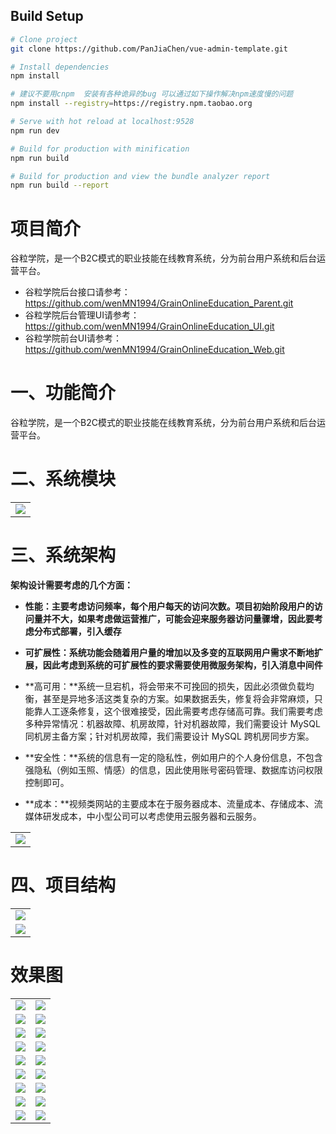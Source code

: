 ## Build Setup

```bash
# Clone project
git clone https://github.com/PanJiaChen/vue-admin-template.git

# Install dependencies
npm install

# 建议不要用cnpm  安装有各种诡异的bug 可以通过如下操作解决npm速度慢的问题
npm install --registry=https://registry.npm.taobao.org

# Serve with hot reload at localhost:9528
npm run dev

# Build for production with minification
npm run build

# Build for production and view the bundle analyzer report
npm run build --report
```

# 项目简介

谷粒学院，是一个B2C模式的职业技能在线教育系统，分为前台用户系统和后台运营平台。

- 谷粒学院后台接口请参考：https://github.com/wenMN1994/GrainOnlineEducation_Parent.git
- 谷粒学院后台管理UI请参考：https://github.com/wenMN1994/GrainOnlineEducation_UI.git
- 谷粒学院前台UI请参考：https://github.com/wenMN1994/GrainOnlineEducation_Web.git

# 一、功能简介

谷粒学院，是一个B2C模式的职业技能在线教育系统，分为前台用户系统和后台运营平台。

# 二、系统模块

<table>
    <tr>
        <td><img src="https://img-blog.csdnimg.cn/20200314174755805.png?x-oss-process=image/watermark,type_ZmFuZ3poZW5naGVpdGk,shadow_10,text_aHR0cHM6Ly9ibG9nLmNzZG4ubmV0L2JhaWR1XzMzMjY3MDc5,size_16,color_FFFFFF,t_70"/>
      	</td>
    </tr>        
</table>


# 三、系统架构

**架构设计需要考虑的几个方面：**

- **性能：**主要考虑访问频率，每个用户每天的访问次数。项目初始阶段用户的访问量并不大，如果考虑做运营推广，可能会迎来服务器访问量骤增，因此要考虑**分布式部署，引入缓存**

- **可扩展性：**系统功能会随着用户量的增加以及多变的互联网用户需求不断地扩展，因此考虑到系统的可扩展性的要求需要**使用微服务架构，引入消息中间件**

- **高可用：**系统一旦宕机，将会带来不可挽回的损失，因此必须做负载均衡，甚至是异地多活这类复杂的方案。如果数据丢失，修复将会非常麻烦，只能靠人工逐条修复，这个很难接受，因此需要考虑存储高可靠。我们需要考虑多种异常情况：机器故障、机房故障，针对机器故障，我们需要设计 MySQL 同机房主备方案；针对机房故障，我们需要设计 MySQL 跨机房同步方案。

- **安全性：**系统的信息有一定的隐私性，例如用户的个人身份信息，不包含强隐私（例如玉照、情感）的信息，因此使用账号密码管理、数据库访问权限控制即可。

- **成本：**视频类网站的主要成本在于服务器成本、流量成本、存储成本、流媒体研发成本，中小型公司可以考虑使用云服务器和云服务。

  

<table>
    <tr>
        <td><img src="https://img-blog.csdnimg.cn/20200314174813599.png?x-oss-process=image/watermark,type_ZmFuZ3poZW5naGVpdGk,shadow_10,text_aHR0cHM6Ly9ibG9nLmNzZG4ubmV0L2JhaWR1XzMzMjY3MDc5,size_16,color_FFFFFF,t_70"/></td>
    </tr>        
</table>

# 四、项目结构

<table>
    <tr>
        <td><img src="https://img-blog.csdnimg.cn/20200314180753236.png?x-oss-process=image/watermark,type_ZmFuZ3poZW5naGVpdGk,shadow_10,text_aHR0cHM6Ly9ibG9nLmNzZG4ubmV0L2JhaWR1XzMzMjY3MDc5,size_16,color_FFFFFF,t_70"/></td>
    </tr>  
    <tr>
        <td><img src="https://img-blog.csdnimg.cn/20200314181901394.png?x-oss-process=image/watermark,type_ZmFuZ3poZW5naGVpdGk,shadow_10,text_aHR0cHM6Ly9ibG9nLmNzZG4ubmV0L2JhaWR1XzMzMjY3MDc5,size_16,color_FFFFFF,t_70"/></td>
    </tr> 
</table>





# 效果图

<table>
    <tr>
        <td><img src="https://img-blog.csdnimg.cn/20200314181540634.png?x-oss-process=image/watermark,type_ZmFuZ3poZW5naGVpdGk,shadow_10,text_aHR0cHM6Ly9ibG9nLmNzZG4ubmV0L2JhaWR1XzMzMjY3MDc5,size_16,color_FFFFFF,t_70"/></td>
        <td><img src="https://img-blog.csdnimg.cn/20200314181406128.png?x-oss-process=image/watermark,type_ZmFuZ3poZW5naGVpdGk,shadow_10,text_aHR0cHM6Ly9ibG9nLmNzZG4ubmV0L2JhaWR1XzMzMjY3MDc5,size_16,color_FFFFFF,t_70"/></td>
    </tr>  
    <tr>
        <td><img src="https://img-blog.csdnimg.cn/20200314181436204.png?x-oss-process=image/watermark,type_ZmFuZ3poZW5naGVpdGk,shadow_10,text_aHR0cHM6Ly9ibG9nLmNzZG4ubmV0L2JhaWR1XzMzMjY3MDc5,size_16,color_FFFFFF,t_70"/></td>
        <td><img src="https://img-blog.csdnimg.cn/20200314181500673.png?x-oss-process=image/watermark,type_ZmFuZ3poZW5naGVpdGk,shadow_10,text_aHR0cHM6Ly9ibG9nLmNzZG4ubmV0L2JhaWR1XzMzMjY3MDc5,size_16,color_FFFFFF,t_70"/></td>
    </tr>  
    <tr>
        <td><img src="https://img-blog.csdnimg.cn/20200314191228208.png?x-oss-process=image/watermark,type_ZmFuZ3poZW5naGVpdGk,shadow_10,text_aHR0cHM6Ly9ibG9nLmNzZG4ubmV0L2JhaWR1XzMzMjY3MDc5,size_16,color_FFFFFF,t_70"/></td>
        <td><img src="https://img-blog.csdnimg.cn/20200314192146196.png?x-oss-process=image/watermark,type_ZmFuZ3poZW5naGVpdGk,shadow_10,text_aHR0cHM6Ly9ibG9nLmNzZG4ubmV0L2JhaWR1XzMzMjY3MDc5,size_16,color_FFFFFF,t_70"/></td>
    </tr>  
    <tr>
        <td><img src="https://img-blog.csdnimg.cn/20200314191245350.png?x-oss-process=image/watermark,type_ZmFuZ3poZW5naGVpdGk,shadow_10,text_aHR0cHM6Ly9ibG9nLmNzZG4ubmV0L2JhaWR1XzMzMjY3MDc5,size_16,color_FFFFFF,t_70"/></td>
        <td><img src="https://img-blog.csdnimg.cn/20200314192417849.png?x-oss-process=image/watermark,type_ZmFuZ3poZW5naGVpdGk,shadow_10,text_aHR0cHM6Ly9ibG9nLmNzZG4ubmV0L2JhaWR1XzMzMjY3MDc5,size_16,color_FFFFFF,t_70"/></td>
    </tr>  
    <tr>
        <td><img src="https://img-blog.csdnimg.cn/20200314181540634.png?x-oss-process=image/watermark,type_ZmFuZ3poZW5naGVpdGk,shadow_10,text_aHR0cHM6Ly9ibG9nLmNzZG4ubmV0L2JhaWR1XzMzMjY3MDc5,size_16,color_FFFFFF,t_70"/></td>
        <td><img src="https://img-blog.csdnimg.cn/20200314191305200.png?x-oss-process=image/watermark,type_ZmFuZ3poZW5naGVpdGk,shadow_10,text_aHR0cHM6Ly9ibG9nLmNzZG4ubmV0L2JhaWR1XzMzMjY3MDc5,size_16,color_FFFFFF,t_70"/></td>
    </tr>  
    <tr>
        <td><img src="https://img-blog.csdnimg.cn/20200314191325241.png?x-oss-process=image/watermark,type_ZmFuZ3poZW5naGVpdGk,shadow_10,text_aHR0cHM6Ly9ibG9nLmNzZG4ubmV0L2JhaWR1XzMzMjY3MDc5,size_16,color_FFFFFF,t_70"/></td>
        <td><img src="https://img-blog.csdnimg.cn/20200314191400367.png?x-oss-process=image/watermark,type_ZmFuZ3poZW5naGVpdGk,shadow_10,text_aHR0cHM6Ly9ibG9nLmNzZG4ubmV0L2JhaWR1XzMzMjY3MDc5,size_16,color_FFFFFF,t_70"/></td>
    </tr>  
    <tr>
        <td><img src="https://img-blog.csdnimg.cn/20200314191416449.png?x-oss-process=image/watermark,type_ZmFuZ3poZW5naGVpdGk,shadow_10,text_aHR0cHM6Ly9ibG9nLmNzZG4ubmV0L2JhaWR1XzMzMjY3MDc5,size_16,color_FFFFFF,t_70"/></td>
        <td><img src="https://img-blog.csdnimg.cn/20200314191434263.png?x-oss-process=image/watermark,type_ZmFuZ3poZW5naGVpdGk,shadow_10,text_aHR0cHM6Ly9ibG9nLmNzZG4ubmV0L2JhaWR1XzMzMjY3MDc5,size_16,color_FFFFFF,t_70"/></td>
    </tr>  
    <tr>
        <td><img src="https://img-blog.csdnimg.cn/20200314191533613.png?x-oss-process=image/watermark,type_ZmFuZ3poZW5naGVpdGk,shadow_10,text_aHR0cHM6Ly9ibG9nLmNzZG4ubmV0L2JhaWR1XzMzMjY3MDc5,size_16,color_FFFFFF,t_70"/></td>
        <td><img src="https://img-blog.csdnimg.cn/20200314191653808.png?x-oss-process=image/watermark,type_ZmFuZ3poZW5naGVpdGk,shadow_10,text_aHR0cHM6Ly9ibG9nLmNzZG4ubmV0L2JhaWR1XzMzMjY3MDc5,size_16,color_FFFFFF,t_70"/></td>
    </tr>  
    <tr>
        <td><img src="https://img-blog.csdnimg.cn/20200314191708416.png?x-oss-process=image/watermark,type_ZmFuZ3poZW5naGVpdGk,shadow_10,text_aHR0cHM6Ly9ibG9nLmNzZG4ubmV0L2JhaWR1XzMzMjY3MDc5,size_16,color_FFFFFF,t_70"/></td>
        <td><img src="https://img-blog.csdnimg.cn/20200314191611311.png?x-oss-process=image/watermark,type_ZmFuZ3poZW5naGVpdGk,shadow_10,text_aHR0cHM6Ly9ibG9nLmNzZG4ubmV0L2JhaWR1XzMzMjY3MDc5,size_16,color_FFFFFF,t_70"/></td>
    </tr> 
</table>

